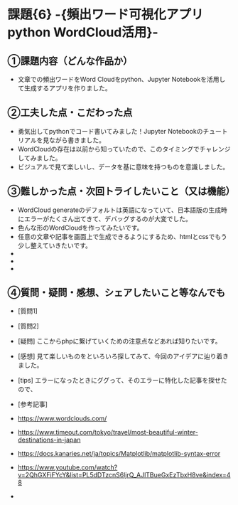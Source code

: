 # 課題{6} -{頻出ワード可視化アプリ python WordCloud活用}-

## ①課題内容（どんな作品か）
- 文章での頻出ワードをWord Cloudをpython、Jupyter Notebookを活用して生成するアプリを作りました。


## ②工夫した点・こだわった点
- 勇気出してpythonでコード書いてみました！Jupyter Notebookのチュートリアルを見ながら書きました。
- WordCloudの存在は以前から知っていたので、このタイミングでチャレンジしてみました。
- ビジュアルで見て楽しいし、データを基に意味を持つものを意識しました。


## ③難しかった点・次回トライしたいこと（又は機能）
- WordCloud generateのデフォルトは英語になっていて、日本語版の生成時にエラーがたくさん出てきて、デバッグするのが大変でした。
- 色んな形のWordCloudを作ってみたいです。
- 任意の文章や記事を画面上で生成できるようにするため、htmlとcssでもう少し整えていきたいです。
- 
- 
- 



## ④質問・疑問・感想、シェアしたいこと等なんでも
- [質問1] 

- [質問2] 

- [疑問] ここからphpに繋げていくための注意点などあれば知りたいです。

- [感想] 見て楽しいものをといろいろ探してみて、今回のアイデアに辿り着きました。

- [tips] エラーになったときにググって、そのエラーに特化した記事を探せたので、
  

- [参考記事] 
 - https://www.wordclouds.com/
 - https://www.timeout.com/tokyo/travel/most-beautiful-winter-destinations-in-japan
 - https://docs.kanaries.net/ja/topics/Matplotlib/matplotlib-syntax-error
 - https://www.youtube.com/watch?v=2QhGXFiFYcY&list=PL5dDTzcnS6ljrQ_AJlTBueGxEzTbxH8ve&index=48
 - 

